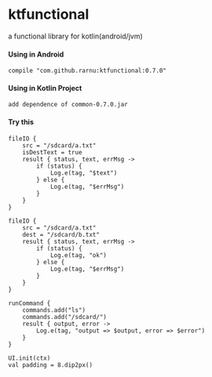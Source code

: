 # ktfunctional
a functional library for kotlin(android/jvm)

#### Using in Android

```
compile "com.github.rarnu:ktfunctional:0.7.0"
```

#### Using in Kotlin Project

```
add dependence of common-0.7.0.jar
```

#### Try this

```
fileIO {
    src = "/sdcard/a.txt"
    isDestText = true
    result { status, text, errMsg ->
        if (status) {
            Log.e(tag, "$text")
        } else {
            Log.e(tag, "$errMsg")
        }
    }
}

fileIO {
    src = "/sdcard/a.txt"
    dest = "/sdcard/b.txt"
    result { status, text, errMsg ->
        if (status) {
            Log.e(tag, "ok")
        } else {
            Log.e(tag, "$errMsg")
        }
    }
}

runCommand {
    commands.add("ls")
    commands.add("/sdcard/")
    result { output, error ->
        Log.e(tag, "output => $output, error => $error")
    }
}

UI.init(ctx)
val padding = 8.dip2px()

```
